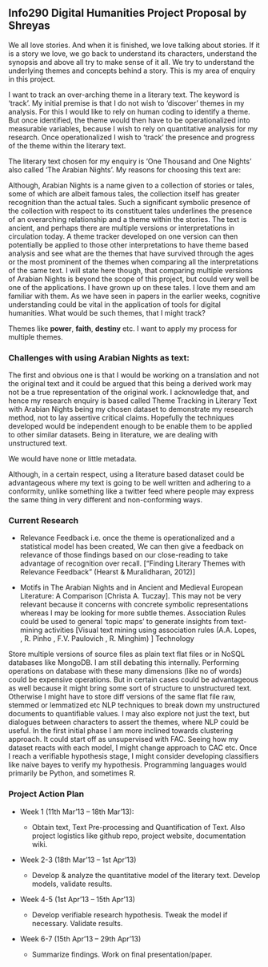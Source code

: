 Info290 Digital Humanities Project Proposal by Shreyas
-----

We all love stories. And when it is finished, we love talking about stories. If it is a story we love, we go back to understand its characters, understand the synopsis and above all try to make sense of it all. We try to understand the underlying themes and concepts behind a story. This is my area of enquiry in this project.

I want to track an over-arching theme in a literary text. The keyword is ‘track’. My initial premise is that I do not wish to ‘discover’ themes in my analysis. For this I would like to rely on human coding to identify a theme. But once identified, the theme would then have to be operationalized into measurable variables, because I wish to rely on quantitative analysis for  my research. Once operationalized I wish to ‘track’ the presence and progress of the theme within the literary text.

The literary text chosen for my enquiry is ‘One Thousand and One Nights’ also called ‘The Arabian Nights’. My reasons for choosing this text are:

Although, Arabian Nights is a name given to a collection of stories or tales, some of which are albeit famous tales, the collection itself has greater recognition than the actual tales. Such a significant symbolic presence of the collection with respect to its constituent tales underlines the presence of an overarching relationship and a theme within the stories.
The text is ancient, and perhaps there are multiple versions or interpretations in circulation today. A theme tracker developed on one version can then potentially be applied to those other interpretations to have theme based analysis and see what are the themes that have survived through the ages or the most prominent of the themes when comparing all the interpretations of the same text. I will state here though, that comparing multiple versions of Arabian Nights is beyond the scope of this project, but could very well be one of the applications.
I have grown up on these tales. I love them and am familiar with them. As we have seen in papers in the earlier weeks, cognitive understanding could be vital in the application of tools for digital humanities.
What would be such themes, that I might track?

Themes like __power__, __faith__, __destiny__ etc. I want to apply my process for multiple themes.

### Challenges with using Arabian Nights as text:

The first and obvious one is that I would be working on a translation and not the original text and it could be argued that this being a derived work may not be a true representation of the original work. I acknowledge that, and hence my research enquiry is based called Theme Tracking in Literary Text with Arabian Nights being my chosen dataset to demonstrate my research method, not to lay assertive critical claims. Hopefully the techniques developed would be independent enough to be enable them to be applied to other similar datasets.
Being in literature, we are dealing with unstructured text.

We would have none or little metadata.

Although, in a certain respect, using a literature based dataset could be advantageous where my text is going to be well written and adhering to a conformity, unlike something like a twitter feed where people may express the same thing in very different and non-conforming ways.

 

### Current Research

- Relevance Feedback i.e. once the theme is operationalized and a statistical model has been created, We can then give a feedback on relevance of those findings based on our close-reading to take advantage of recognition over recall.
[“Finding Literary Themes with Relevance Feedback” (Hearst & Muralidharan, 2012)]

- Motifs in The Arabian Nights and in Ancient and Medieval European Literature: A Comparison [Christa A. Tuczay]. This may not be very relevant because it concerns with concrete symbolic representations whereas I may be looking for more subtle themes.
Association Rules could be used to general ‘topic maps’ to generate insights from text-mining activities [Visual text mining using association rules (A.A. Lopes, , R. Pinho , F.V. Paulovich , R. Minghim) ]
Technology

Store multiple versions of source files as plain text flat files or in NoSQL databases like MongoDB. I am still debating this internally. Performing operations on database with these many dimensions (like no of words) could be expensive operations. But in certain cases could be advantageous as well because it might bring some sort of structure to unstructured text. Otherwise I might have to store diff versions of the same flat file raw, stemmed or lemmatized etc
NLP techniques to break down my unstructured documents to quantifiable values. I may also explore not just the text, but dialogues between characters to assert the themes, where NLP could be useful.
In the first initial phase I am more inclined towards clustering approach. It could start off as unsupervised with FAC. Seeing how my dataset reacts with each model, I might change approach to CAC etc.
Once I reach a verifiable hypothesis stage, I might consider developing classifiers like naive bayes to verify my hypothesis.
Programming languages would primarily be Python, and sometimes R.

### Project Action Plan

- Week 1 (11th Mar’13 – 18th Mar’13):
	- Obtain text, Text Pre-processing and Quantification of Text. Also project logistics like github repo, project website, documentation wiki.

- Week 2-3 (18th Mar’13 – 1st Apr’13)
	- Develop & analyze the quantitative model of the literary text. Develop models, validate results.

- Week 4-5 (1st Apr’13 – 15th Apr’13) 
	- Develop verifiable research hypothesis. Tweak the model if necessary. Validate results.

- Week 6-7 (15th Apr’13 – 29th Apr’13)
	- Summarize findings. Work on final presentation/paper.